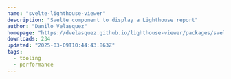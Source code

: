 ```yaml
---
name: "svelte-lighthouse-viewer"
description: "Svelte component to display a Lighthouse report"
author: "Danilo Velasquez"
homepage: "https://dvelasquez.github.io/lighthouse-viewer/packages/svelte-lighthouse-viewer/demo/index.html"
downloads: 234
updated: "2025-03-09T10:44:43.863Z"
tags: 
  - tooling
  - performance
---
```

